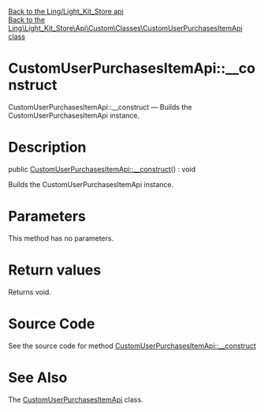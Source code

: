 [Back to the Ling/Light_Kit_Store api](https://github.com/lingtalfi/Light_Kit_Store/blob/master/doc/api/Ling/Light_Kit_Store.md)<br>
[Back to the Ling\Light_Kit_Store\Api\Custom\Classes\CustomUserPurchasesItemApi class](https://github.com/lingtalfi/Light_Kit_Store/blob/master/doc/api/Ling/Light_Kit_Store/Api/Custom/Classes/CustomUserPurchasesItemApi.md)


CustomUserPurchasesItemApi::__construct
================



CustomUserPurchasesItemApi::__construct — Builds the CustomUserPurchasesItemApi instance.




Description
================


public [CustomUserPurchasesItemApi::__construct](https://github.com/lingtalfi/Light_Kit_Store/blob/master/doc/api/Ling/Light_Kit_Store/Api/Custom/Classes/CustomUserPurchasesItemApi/__construct.md)() : void




Builds the CustomUserPurchasesItemApi instance.




Parameters
================

This method has no parameters.


Return values
================

Returns void.








Source Code
===========
See the source code for method [CustomUserPurchasesItemApi::__construct](https://github.com/lingtalfi/Light_Kit_Store/blob/master/Api/Custom/Classes/CustomUserPurchasesItemApi.php#L21-L24)


See Also
================

The [CustomUserPurchasesItemApi](https://github.com/lingtalfi/Light_Kit_Store/blob/master/doc/api/Ling/Light_Kit_Store/Api/Custom/Classes/CustomUserPurchasesItemApi.md) class.



